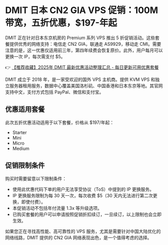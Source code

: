 # DMIT 日本 CN2 GIA VPS 促销：100M 带宽，五折优惠，$197-年起

DMIT 正在针对日本东京机房的 Premium 系列 VPS 推出 5 折促销活动。这些套餐提供优秀的网络支持：电信走 CN2 GIA，联通走 AS9929，移动走 CMI。需要注意的是，这一优惠仅适用前三年，第四年续费会恢复原价。此外，用户每月可以更换一次 IP，每次需支付 $5。

👉 [【推荐收藏】2025年 DMIT 最新优惠活动整理汇总 - 每日更新可用优惠套餐](https://bit.ly/dmit_coupon)

DMIT 成立于 2018 年，是一家受欢迎的国外 VPS 主机商。提供 KVM VPS 和独立服务器租用服务，数据中心覆盖美国洛杉矶、中国香港和日本东京等地。其官网支持中文，支付方式包括 PayPal、微信和支付宝。

## 优惠适用套餐

此次五折优惠活动适用于以下套餐，价格从 $197/年起：

- Starter
- Mini
- Micro
- Medium

## 促销限制条件

购买时需要留意以下限制条件：

- 使用此优惠代码下单的用户无法享受协议（ToS）中提到的 IP 更换服务。
- IP 更换服务限制为每 30 天一次，每次收费 $5（30 天内无法进行第二次更换，即使付费）。
- 本促销活动不包括年付流量 1.3x 等升级选项。
- 已购买套餐的用户可以申请按照促销折扣续订，一旦续订，以上限制也会立即生效。

如果您正在寻找高性能、高可靠性的 VPS 服务，尤其是需要针对中国大陆优化的网络线路，DMIT 提供的 CN2 GIA 网络表现出色，是一个值得考虑的选择。